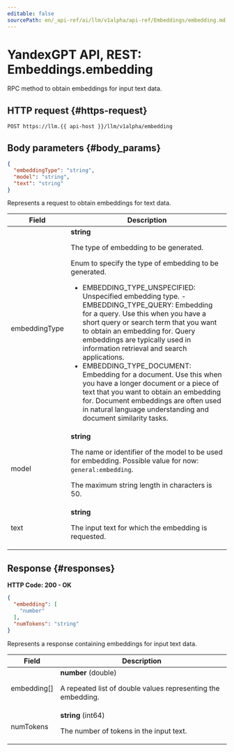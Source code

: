 ```yaml
---
editable: false
sourcePath: en/_api-ref/ai/llm/v1alpha/api-ref/Embeddings/embedding.md
---
```


# YandexGPT API, REST: Embeddings.embedding
RPC method to obtain embeddings for input text data.
 

 
## HTTP request {#https-request}
```
POST https://llm.{{ api-host }}/llm/v1alpha/embedding
```
 
## Body parameters {#body_params}
 
```json 
{
  "embeddingType": "string",
  "model": "string",
  "text": "string"
}
```
Represents a request to obtain embeddings for text data.
 
Field | Description
--- | ---
embeddingType | **string**<br><p>The type of embedding to be generated.</p> <p>Enum to specify the type of embedding to be generated.</p> <ul> <li>EMBEDDING_TYPE_UNSPECIFIED: Unspecified embedding type. - EMBEDDING_TYPE_QUERY: Embedding for a query. Use this when you have a short query or search term that you want to obtain an embedding for. Query embeddings are typically used in information retrieval and search applications.</li> <li>EMBEDDING_TYPE_DOCUMENT: Embedding for a document. Use this when you have a longer document or a piece of text that you want to obtain an embedding for. Document embeddings are often used in natural language understanding and document similarity tasks.</li> </ul> 
model | **string**<br><p>The name or identifier of the model to be used for embedding. Possible value for now: ``general:embedding``.</p> <p>The maximum string length in characters is 50.</p> 
text | **string**<br><p>The input text for which the embedding is requested.</p> 
 
## Response {#responses}
**HTTP Code: 200 - OK**

```json 
{
  "embedding": [
    "number"
  ],
  "numTokens": "string"
}
```
Represents a response containing embeddings for input text data.
 
Field | Description
--- | ---
embedding[] | **number** (double)<br><p>A repeated list of double values representing the embedding.</p> 
numTokens | **string** (int64)<br><p>The number of tokens in the input text.</p> 